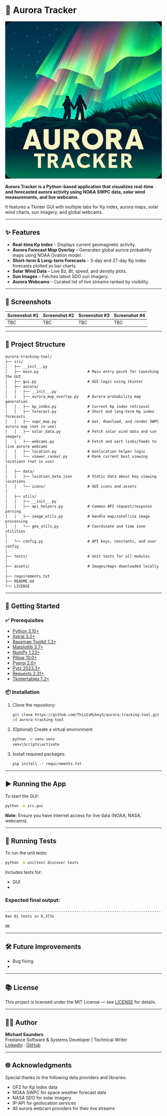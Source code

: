 ﻿# 🌌 Aurora Tracker
![Title Card](assets/images/aurora_tracker_icon.png)

**Aurora Tracker is a Python-based application that visualizes real-time and forecasted aurora activity using NOAA SWPC data, solar wind measurements, and live webcams.**  

It features a Tkinter GUI with multiple tabs for Kp index, aurora maps, solar wind charts, sun imagery, and global webcams.

---

## ✨ Features

- **Real-time Kp Index** – Displays current geomagnetic activity.
- **Aurora Forecast Map Overlay** – Generates global aurora probability maps using NOAA Ovation model.
- **Short-term & Long-term Forecasts** – 3-day and 27-day Kp index forecasts plotted as bar charts.
- **Solar Wind Data** – Live Bz, Bt, speed, and density plots.
- **Sun Images** – Fetches latest SDO sun imagery.
- **Aurora Webcams** – Curated list of live streams ranked by visibility.

---

## 📸 Screenshots

| Screenshot #1 | Screenshot #2 | Screenshot #3 | Screenshot #4 |
|-------------|-----------|-----------|----------------|
| TBC | TBC | TBC | TBC |

---

## 📁 Project Structure

```
aurora-tracking-tool/
├── src/
│   ├── __init__.py
│   ├── main.py                      # Main entry point for launching the GUI
│   ├── gui.py                       # GUI logic using tkinter
│   ├── aurora/
│   │   ├── __init__.py
│   │   ├── aurora_map_overlay.py    # Aurora probability map generation
│   │   ├── kp_index.py              # Current Kp index retrieval
│   │   ├── forecast.py              # Short and long-term Kp index forecasts
│   │   ├── swpc_map.py              # Get, download, and render SWPC aurora map (not in use)
│   │   ├── solar_data.py            # Fetch solar wind data and sun imagery
│   │   ├── webcams.py               # Fetch and sort links/feeds to live aurora webcams
│   │   ├── location.py              # Geolocation helper logic
│   │   └── viewer_ranker.py         # Rank current best viewing locations (not in use)
│
│   ├── data/
│   │   ├── location_data.json       # Static data about key viewing locations
│   │   └── icons/                   # GUI icons and assets
│
│   ├── utils/
│   │   ├── __init__.py
│   │   ├── api_helpers.py           # Common API request/response parsing
│   │   ├── image_utils.py           # Handle map/satellite image processing
│   │   └── geo_utils.py             # Coordinate and time zone utilities
│
│   └── config.py                    # API keys, constants, and user config
│
├── tests/                           # Unit tests for all modules
│
├── assets/                          # Images/maps downloaded locally
│
├── requirements.txt
├── README.md
└── LICENSE

```

---

## 🚀 Getting Started

### ✅ Prerequisites

- [Python 3.10+](https://www.python.org/downloads/)
- [Astral 3.2+](https://pypi.org/project/astral/)
- [Basemap Toolkit 1.3+](https://pypi.org/project/basemap/)
- [Matplotlib 3.7+](https://pypi.org/project/matplotlib/)
- [NumPy 1.23+](https://pypi.org/project/numpy/)
- [Pillow 10.0+](https://pypi.org/project/Pillow/)
- [Pyproj 2.0+](https://pypi.org/project/pyproj/)
- [Pytz 2023.3+](https://pypi.org/project/pytz/)
- [Requests 2.31+](https://pypi.org/project/requests/)
- [Tkintertables 1.2+](https://pypi.org/project/tkintertable/)

### 📦 Installation

1. Clone the repository:
   ```bash
   git clone https://github.com/ThisIsMikeyS/aurora-tracking-tool.git
   cd aurora-tracking-tool
   ```

2. (Optional) Create a virtual environment:
   ```bash
   python -m venv venv
   venv\Scripts\activate
   ```

3. Install required packages:
   ```bash
   pip install -r requirements.txt
   ```

---

## ▶️ Running the App

To start the GUI:
```bash
python -m src.gui
```

**Note:** Ensure you have internet access for live data (NOAA, NASA, webcams).

---

## 🧪 Running Tests

To run the unit tests:
```bash
python -m unittest discover tests
```

Includes tests for:
- GUI 
- 

### Expected final output:
```
----------------------------------------------------------------------
Ran 61 tests in 8.373s

OK
```

---

## 🛠️ Future Improvements

- Bug fixing
- 

---

## 📚 License

This project is licensed under the MIT License — see [LICENSE](LICENSE) for details.

---

## 🧑‍💻 Author

**Michael Saunders**  
Freelance Software & Systems Developer | Technical Writer  
[LinkedIn](https://www.linkedin.com/in/michael-saunders-805785128/) · [GitHub](https://github.com/ThisIsMikeyS)

---

## 🌐 Acknowledgments

Special thanks to the following data providers and libraries:
- GFZ for Kp index data
- NOAA SWPC for space weather forecast data
- NASA SDO for solar imagery
- IP-API for geolocation services
- All aurora webcam providers for their live streams